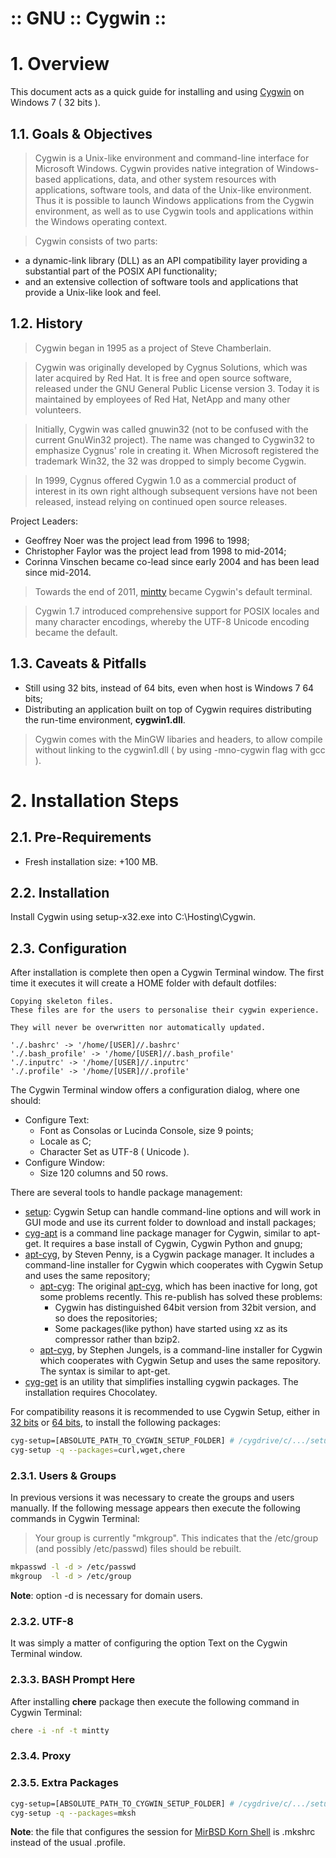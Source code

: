 :: GNU :: Cygwin ::
===================

# 1. Overview

This document acts as a quick guide for installing and using [Cygwin](https://www.cygwin.com/) on Windows 7 ( 32 bits ).

## 1.1. Goals & Objectives

> Cygwin is a Unix-like environment and command-line interface for Microsoft Windows. Cygwin provides native integration of Windows-based applications, data, and other system resources with applications, software tools, and data of the Unix-like environment. Thus it is possible to launch Windows applications from the Cygwin environment, as well as to use Cygwin tools and applications within the Windows operating context.

> Cygwin consists of two parts:
- a dynamic-link library (DLL) as an API compatibility layer providing a substantial part of the POSIX API functionality;
- and an extensive collection of software tools and applications that provide a Unix-like look and feel.

## 1.2. History

> Cygwin began in 1995 as a project of Steve Chamberlain.

> Cygwin was originally developed by Cygnus Solutions, which was later acquired by Red Hat. It is free and open source software, released under the GNU General Public License version 3. Today it is maintained by employees of Red Hat, NetApp and many other volunteers.

> Initially, Cygwin was called gnuwin32 (not to be confused with the current GnuWin32 project). The name was changed to Cygwin32 to emphasize Cygnus' role in creating it. When Microsoft registered the trademark Win32, the 32 was dropped to simply become Cygwin.

> In 1999, Cygnus offered Cygwin 1.0 as a commercial product of interest in its own right although subsequent versions have not been released, instead relying on continued open source releases.

Project Leaders:

- Geoffrey Noer was the project lead from 1996 to 1998;
- Christopher Faylor was the project lead from 1998 to mid-2014;
- Corinna Vinschen became co-lead since early 2004 and has been lead since mid-2014.

> Towards the end of 2011, [mintty](https://code.google.com/p/mintty/) became Cygwin's default terminal.

> Cygwin 1.7 introduced comprehensive support for POSIX locales and many character encodings, whereby the UTF-8 Unicode encoding became the default.

## 1.3. Caveats & Pitfalls

- Still using 32 bits, instead of 64 bits, even when host is Windows 7 64 bits;
- Distributing an application built on top of Cygwin requires distributing the run-time environment, **cygwin1.dll**.

> Cygwin comes with the MinGW libaries and headers, to allow compile without linking to the cygwin1.dll ( by using -mno-cygwin flag with gcc ).

# 2. Installation Steps

## 2.1. Pre-Requirements

- Fresh installation size: +100 MB.

## 2.2. Installation

Install Cygwin using setup-x32.exe into C:\Hosting\Cygwin\.

## 2.3. Configuration

After installation is complete then open a Cygwin Terminal window. The first time it executes it will create a HOME folder with default dotfiles:

```
Copying skeleton files.
These files are for the users to personalise their cygwin experience.

They will never be overwritten nor automatically updated.

'./.bashrc' -> '/home/[USER]//.bashrc'
'./.bash_profile' -> '/home/[USER]//.bash_profile'
'./.inputrc' -> '/home/[USER]//.inputrc'
'./.profile' -> '/home/[USER]//.profile'
```

The Cygwin Terminal window offers a configuration dialog, where one should:

- Configure Text:
  - Font as Consolas or Lucinda Console, size 9 points;
  - Locale as C;
  - Character Set as UTF-8 ( Unicode ).
- Configure Window:
  - Size 120 columns and 50 rows.

There are several tools to handle package management:

- [setup](https://cygwin.com/faq/faq.html#faq.setup.cli): Cygwin Setup can handle command-line options and will work in GUI mode and use its current folder to download and install packages;
- [cyg-apt](https://code.google.com/p/cyg-apt/) is a command line package manager for Cygwin, similar to apt-get. It requires a base install of Cygwin, Cygwin Python and gnupg;
- [apt-cyg](http://github.com/transcode-open/apt-cyg), by Steven Penny, is a Cygwin package manager. It includes a command-line installer for Cygwin which cooperates with Cygwin Setup and uses the same repository;
  - [apt-cyg](https://github.com/wuyangnju/apt-cyg): The original [apt-cyg](https://code.google.com/p/apt-cyg/), which has been inactive for long, got some problems recently. This re-publish has solved these problems:
      - Cygwin has distinguished 64bit version from 32bit version, and so does the repositories;
      - Some packages(like python) have started using xz as its compressor rather than bzip2.
  - [apt-cyg](https://github.com/kou1okada/apt-cyg), by Stephen Jungels, is a command-line installer for Cygwin which cooperates with Cygwin Setup and uses the same repository. The syntax is similar to apt-get.
- [cyg-get](https://github.com/chocolatey/chocolatey-coreteampackages/tree/master/packages/cyg-get) is an utility that simplifies installing cygwin packages. The installation requires Chocolatey.

For compatibility reasons it is recommended to use Cygwin Setup, either in [32 bits](http://cygwin.com/setup-x86.exe) or [64 bits](http://cygwin.com/setup-x86_64.exe), to install the following packages:

```bash
cyg-setup=[ABSOLUTE_PATH_TO_CYGWIN_SETUP_FOLDER] # /cygdrive/c/.../setup-x86.exe
cyg-setup -q --packages=curl,wget,chere
```

### 2.3.1. Users & Groups

In previous versions it was necessary to create the groups and users manually. If the following message appears then execute the following commands in Cygwin Terminal:

> Your group is currently "mkgroup".  This indicates that
 the /etc/group (and possibly /etc/passwd) files should be rebuilt.

```bash
mkpasswd -l -d > /etc/passwd
mkgroup  -l -d > /etc/group
```

**Note**: option -d is necessary for domain users.

### 2.3.2. UTF-8

It was simply a matter of configuring the option Text on the Cygwin Terminal window.

### 2.3.3. BASH Prompt Here

After installing **chere** package then execute the following command in Cygwin Terminal:

```bash
chere -i -nf -t mintty
```

### 2.3.4. Proxy

### 2.3.5. Extra Packages

```bash
cyg-setup=[ABSOLUTE_PATH_TO_CYGWIN_SETUP_FOLDER] # /cygdrive/c/.../setup-x86.exe
cyg-setup -q --packages=mksh
```

**Note**: the file that configures the session for [MirBSD Korn Shell](https://www.mirbsd.org/mksh.htm) is .mkshrc instead of the usual .profile.
